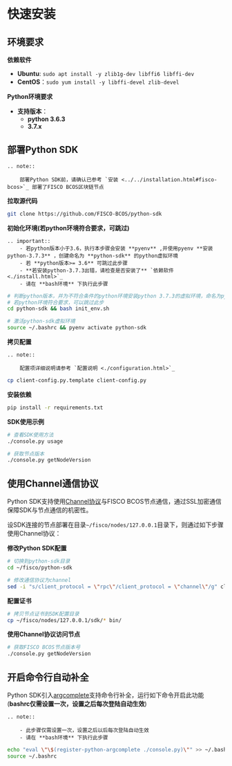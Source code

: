 # 快速安装

## 环境要求

**依赖软件**

- **Ubuntu**: `sudo apt install -y zlib1g-dev libffi6 libffi-dev`
- **CentOS**：`sudo yum install -y libffi-devel zlib-devel`

**Python环境要求**

- **支持版本**：
    - **python 3.6.3**
    - **3.7.x**

## 部署Python SDK

```eval_rst
.. note::

    部署Python SDK前，请确认已参考 `安装 <../../installation.html#fisco-bcos>`_ 部署了FISCO BCOS区块链节点
```

**拉取源代码**

```bash
git clone https://github.com/FISCO-BCOS/python-sdk
```

**初始化环境(若python环境符合要求，可跳过)**

```eval_rst
.. important::
    - 若python版本小于3.6，执行本步骤会安装 **pyenv** ,并使用pyenv **安装python-3.7.3** ，创建命名为 **python-sdk** 的python虚拟环境
    - 若 **python版本>= 3.6** 可跳过此步骤
    - **若安装python-3.7.3出错，请检查是否安装了** `依赖软件 <./install.html>`_ 
    - 请在 **bash环境** 下执行此步骤
```

```bash
# 判断python版本，并为不符合条件的python环境安装python 3.7.3的虚拟环境，命名为python-sdk
# 若python环境符合要求，可以跳过此步
cd python-sdk && bash init_env.sh

# 激活python-sdk虚拟环境
source ~/.bashrc && pyenv activate python-sdk
```

**拷贝配置**

```eval_rst
.. note::

    配置项详细说明请参考 `配置说明 <./configuration.html>`_ 

```

```bash
cp client-config.py.template client-config.py
```

**安装依赖**
```bash
pip install -r requirements.txt
```

**SDK使用示例**
```bash
# 查看SDK使用方法
./console.py usage

# 获取节点版本
./console.py getNodeVersion
```

## 使用Channel通信协议

Python SDK支持使用[Channel协议](../../design/protocol_description.html#channelmessage)与FISCO BCOS节点通信，通过SSL加密通信保障SDK与节点通信的机密性。

设SDK连接的节点部署在目录`~/fisco/nodes/127.0.0.1`目录下，则通过如下步骤使用Channel协议：

**修改Python SDK配置**

```bash
# 切换到python-sdk目录
cd ~/fisco/python-sdk

# 修改通信协议为channel
sed -i "s/client_protocol = \"rpc\"/client_protocol = \"channel\"/g" client_config.py
```

**配置证书**
```bash
# 拷贝节点证书到SDK配置目录
cp ~/fisco/nodes/127.0.0.1/sdk/* bin/
```

**使用Channel协议访问节点**

```bash
# 获取FISCO BCOS节点版本号
./console.py getNodeVersion
```

## 开启命令行自动补全

Python SDK引入[argcomplete](https://argcomplete.readthedocs.io/en/latest/)支持命令行补全，运行如下命令开启此功能(**bashrc仅需设置一次，设置之后每次登陆自动生效**)

```eval_rst
.. note::

    - 此步骤仅需设置一次，设置之后以后每次登陆自动生效
    - 请在 **bash环境** 下执行此步骤

```

```bash
echo "eval \"\$(register-python-argcomplete ./console.py)\"" >> ~/.bashrc
source ~/.bashrc
```
